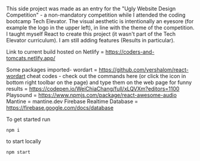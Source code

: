 This side project was made as an entry for the "Ugly Website Design Competition" - a non-mandatory competition while I attended the coding bootcamp Tech Elevator. The visual aesthetic is intentionally an eyesore (for example the logo in the upper left), in line with the theme of the competition. I taught myself React to create this project (it wasn't part of the Tech Elevator curriculum).
I am still adding features (Results in particular).

Link to current build hosted on Netlify = https://coders-and-tomcats.netlify.app/

Some packages imported-
wordart = https://github.com/yershalom/react-wordart
cheat codes - check out the commands here (or click the icon in bottom right toolbar on the page) and type them on the web page for funny results = https://codepen.io/WeiChiaChang/full/xLQVXm?editors=1100
Playsound = https://www.npmjs.com/package/react-awesome-audio
Mantine = mantine.dev
Firebase Realtime Database = https://firebase.google.com/docs/database

To get started run

```
npm i
```

to start locally

```
npm start
```
